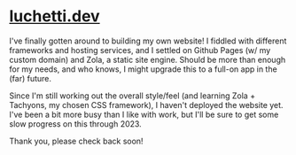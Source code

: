 # [luchetti.dev](https://luchetti.dev)

I've finally gotten around to building my own website! I fiddled with different frameworks and hosting services, 
and I settled on Github Pages (w/ my custom domain) and Zola, a static site engine. 
Should be more than enough for my needs, and who knows, I might upgrade this to a full-on app in the (far) future.

Since I'm still working out the overall style/feel (and learning Zola + Tachyons, my chosen CSS framework), I haven't deployed the website yet.
I've been a bit more busy than I like with work, but I'll be sure to get some slow progress on this through 2023.

Thank you, please check back soon!
